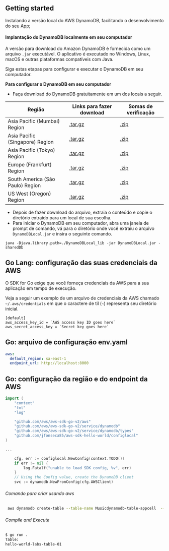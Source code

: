 ## Getting started

Instalando a versão local do AWS DynamoDB, facilitando o desenvolvimento do seu App;


#### Implantação do DynamoDB localmente em seu computador

A versão para download do Amazon DynamoDB é fornecida como um arquivo `.jar` executável. O aplicativo é executado no Windows, Linux, macOS e outras plataformas compatíveis com Java.

Siga estas etapas para configurar e executar o DynamoDB em seu computador.

**Para configurar o DynamoDB em seu computador**

* Faça download do DynamoDB gratuitamente em um dos locais a seguir.

| Região                           | Links para fazer download                                                                                | Somas de verificação                                                                             |
| ----------------------------------- | ---------------------------------------------------------------------------------------------------------- | ---------------------------------------------------------------------------------------------------- |
| Asia Pacific (Mumbai) Region      | [.tar.gz](https://s3.ap-south-1.amazonaws.com/dynamodb-local-mumbai/dynamodb_local_latest.tar.gz)        | [.zip](https://s3.ap-south-1.amazonaws.com/dynamodb-local-mumbai/dynamodb_local_latest.zip)        |
| Asia Pacific (Singapore) Region   | [.tar.gz](https://s3.ap-southeast-1.amazonaws.com/dynamodb-local-singapore/dynamodb_local_latest.tar.gz) | [.zip](https://s3.ap-southeast-1.amazonaws.com/dynamodb-local-singapore/dynamodb_local_latest.zip) |
| Asia Pacific (Tokyo) Region       | [.tar.gz](https://s3.ap-northeast-1.amazonaws.com/dynamodb-local-tokyo/dynamodb_local_latest.tar.gz)     | [.zip](https://s3.ap-northeast-1.amazonaws.com/dynamodb-local-tokyo/dynamodb_local_latest.zip)     |
| Europe (Frankfurt) Region         | [.tar.gz](https://s3.eu-central-1.amazonaws.com/dynamodb-local-frankfurt/dynamodb_local_latest.tar.gz)   | [.zip](https://s3.eu-central-1.amazonaws.com/dynamodb-local-frankfurt/dynamodb_local_latest.zip)   |
| South America (São Paulo) Region | [.tar.gz](https://s3.sa-east-1.amazonaws.com/dynamodb-local-sao-paulo/dynamodb_local_latest.tar.gz)      | [.zip](https://s3.sa-east-1.amazonaws.com/dynamodb-local-sao-paulo/dynamodb_local_latest.zip)      |
| US West (Oregon) Region           | [.tar.gz](https://s3.us-west-2.amazonaws.com/dynamodb-local/dynamodb_local_latest.tar.gz)                | [.zip](https://s3.us-west-2.amazonaws.com/dynamodb-local/dynamodb_local_latest.zip)                |

* Depois de fazer download do arquivo, extraia o conteúdo e copie o diretório extraído para um local de sua escolha.
* Para iniciar o DynamoDB em seu computador, abra uma janela de prompt de comando, vá para o diretório onde você extraiu o arquivo `DynamoDBLocal.jar` e insira o seguinte comando.

````
java -Djava.library.path=./DynamoDBLocal_lib -jar DynamoDBLocal.jar -sharedDb

````

## Go Lang: configuração das suas credenciais da AWS

O SDK for Go exige que você forneça credenciais da AWS para a sua aplicação em tempo de execução.

Veja a seguir um exemplo de um arquivo de credenciais da AWS chamado `~/.aws/credentials` em que o caractere de til (`~`) representa seu diretório inicial.

```
[default]
aws_access_key_id = `AWS access key ID goes here`
aws_secret_access_key = `Secret key goes here`
```

## Go: arquivo de configuração env.yaml
```yaml
aws:
  default_region: sa-east-1
  endpoint_url: http://localhost:8000
```

## Go: configuração da região e do endpoint da AWS

```go
import (
	"context"
	"fmt"
	"log"

	"github.com/aws/aws-sdk-go-v2/aws"
	"github.com/aws/aws-sdk-go-v2/service/dynamodb"
	"github.com/aws/aws-sdk-go-v2/service/dynamodb/types"
	"github.com/jfonseca85/aws-sdk-hello-world/configlocal"
)

...

	cfg, err := configlocal.NewConfig(context.TODO())
	if err != nil {
		log.Fatalf("unable to load SDK config, %v", err)
	}
	// Using the Config value, create the DynamoDB client
	svc := dynamodb.NewFromConfig(cfg.AWSClient)
```

###### Comando para criar usando aws
```sh
 aws dynamodb create-table --table-name Musicdynamodb-table-appcell  --attribute-definitions  AttributeName=ID,AttributeType=S  AttributeName=Version,AttributeType=S --key-schema AttributeName=ID,KeyType=HASH AttributeName=Version,KeyType=RANGE --billing-mode=PAY_PER_REQUEST --endpoint-url http://localhost:8000
```
###### Compile and Execute

```sh
$ go run .
Table:
hello-world-labs-table-01
```



